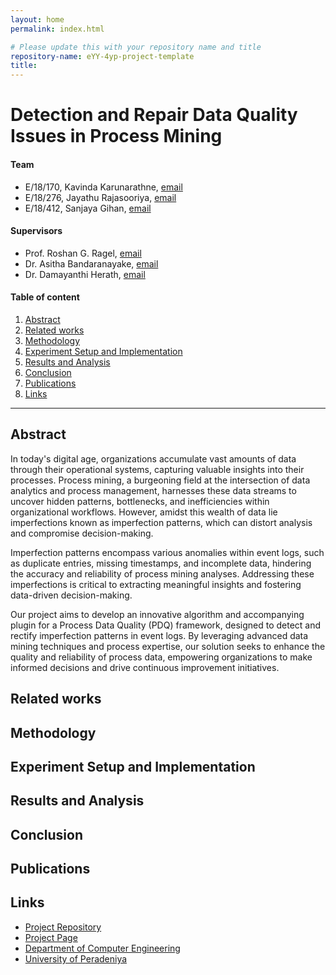 ```yaml
---
layout: home
permalink: index.html

# Please update this with your repository name and title
repository-name: eYY-4yp-project-template
title:
---
```


[comment]: # "This is the standard layout for the project, but you can clean this and use your own template"

# Detection and Repair Data Quality Issues in Process Mining

#### Team

- E/18/170, Kavinda Karunarathne, [email](mailto:e18170@eng.pdn.ac.lk)
- E/18/276, Jayathu Rajasooriya, [email](mailto:e18276@eng.pdn.ac.lk)
- E/18/412, Sanjaya Gihan, [email](mailto:e18412@eng.pdn.ac.lk)

#### Supervisors

- Prof. Roshan G. Ragel, [email](mailto:roshanr@eng.pdn.ac.lk)
- Dr. Asitha Bandaranayake, [email](mailto:asithab@eng.pdn.ac.lk)
- Dr. Damayanthi Herath, [email](mailto:damayanthiherath@eng.pdn.ac.lk)

#### Table of content

1. [Abstract](#abstract)
2. [Related works](#related-works)
3. [Methodology](#methodology)
4. [Experiment Setup and Implementation](#experiment-setup-and-implementation)
5. [Results and Analysis](#results-and-analysis)
6. [Conclusion](#conclusion)
7. [Publications](#publications)
8. [Links](#links)

---

<!-- 
DELETE THIS SAMPLE before publishing to GitHub Pages !!!
This is a sample image, to show how to add images to your page. To learn more options, please refer [this](https://projects.ce.pdn.ac.lk/docs/faq/how-to-add-an-image/)
![Sample Image](./images/sample.png) 
-->


## Abstract

In today's digital age, organizations accumulate vast amounts of data through their operational systems, capturing valuable insights into their processes. Process mining, a burgeoning field at the intersection of data analytics and process management, harnesses these data streams to uncover hidden patterns, bottlenecks, and inefficiencies within organizational workflows. However, amidst this wealth of data lie imperfections known as imperfection patterns, which can distort analysis and compromise decision-making.

Imperfection patterns encompass various anomalies within event logs, such as duplicate entries, missing timestamps, and incomplete data, hindering the accuracy and reliability of process mining analyses. Addressing these imperfections is critical to extracting meaningful insights and fostering data-driven decision-making.

Our project aims to develop an innovative algorithm and accompanying plugin for a Process Data Quality (PDQ) framework, designed to detect and rectify imperfection patterns in event logs. By leveraging advanced data mining techniques and process expertise, our solution seeks to enhance the quality and reliability of process data, empowering organizations to make informed decisions and drive continuous improvement initiatives.

## Related works

## Methodology

## Experiment Setup and Implementation

## Results and Analysis

## Conclusion

## Publications
[//]: # "Note: Uncomment each once you uploaded the files to the repository"

<!-- 1. [Semester 7 report](./) -->
<!-- 2. [Semester 7 slides](./) -->
<!-- 3. [Semester 8 report](./) -->
<!-- 4. [Semester 8 slides](./) -->
<!-- 5. Author 1, Author 2 and Author 3 "Research paper title" (2021). [PDF](./). -->


## Links

[//]: # ( NOTE: EDIT THIS LINKS WITH YOUR REPO DETAILS )

- [Project Repository](https://github.com/cepdnaclk/repository-name)
- [Project Page](https://cepdnaclk.github.io/repository-name)
- [Department of Computer Engineering](http://www.ce.pdn.ac.lk/)
- [University of Peradeniya](https://eng.pdn.ac.lk/)

[//]: # "Please refer this to learn more about Markdown syntax"
[//]: # "https://github.com/adam-p/markdown-here/wiki/Markdown-Cheatsheet"
